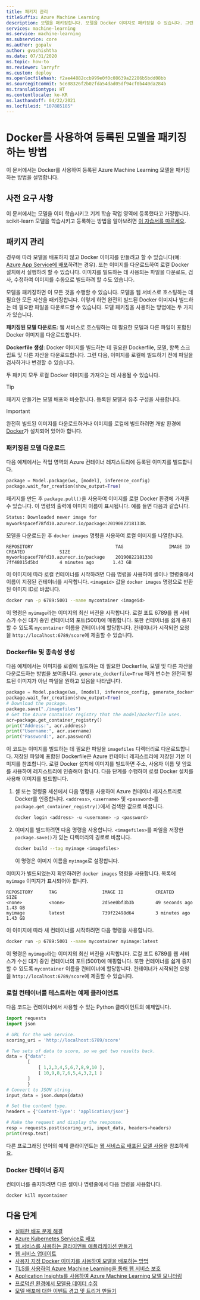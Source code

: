 ```yaml
---
title: 패키지 관리
titleSuffix: Azure Machine Learning
description: 모델을 패키징합니다. 모델을 Docker 이미지로 패키징할 수 있습니다. 그런 다음, 다운로드하거나 Dockerfile을 만들고 사용하여 이미지를 빌드할 수 있습니다.
services: machine-learning
ms.service: machine-learning
ms.subservice: core
ms.author: gopalv
author: gvashishtha
ms.date: 07/31/2020
ms.topic: how-to
ms.reviewer: larryfr
ms.custom: deploy
ms.openlocfilehash: f2ae44882ccb999e0f0c08639a22286b5bdd08bb
ms.sourcegitcommit: 5ce88326f2b02fda54dad05df94cf0b440da284b
ms.translationtype: HT
ms.contentlocale: ko-KR
ms.lasthandoff: 04/22/2021
ms.locfileid: "107885185"
---
```

# <a name="how-to-package-a-registered-model-with-docker"></a>Docker를 사용하여 등록된 모델을 패키징하는 방법

이 문서에서는 Docker를 사용하여 등록된 Azure Machine Learning 모델을 패키징하는 방법을 설명합니다.

## <a name="prerequisites"></a>사전 요구 사항

이 문서에서는 모델을 이미 학습시키고 기계 학습 작업 영역에 등록했다고 가정합니다. scikit-learn 모델을 학습시키고 등록하는 방법을 알아보려면 [이 자습서를 따르세요](how-to-train-scikit-learn.md).


## <a name="package-models"></a>패키지 관리

경우에 따라 모델을 배포하지 않고 Docker 이미지를 만들려고 할 수 있습니다(예: [Azure App Service에 배포](how-to-deploy-app-service.md)하려는 경우). 또는 이미지를 다운로드하여 로컬 Docker 설치에서 실행하려 할 수 있습니다. 이미지를 빌드하는 데 사용되는 파일을 다운로드, 검사, 수정하여 이미지를 수동으로 빌드하려 할 수도 있습니다.

모델을 패키징하면 이 모든 것을 수행할 수 있습니다. 모델을 웹 서비스로 호스팅하는 데 필요한 모든 자산을 패키징합니다. 이렇게 하면 완전히 빌드된 Docker 이미지나 빌드하는 데 필요한 파일을 다운로드할 수 있습니다. 모델 패키징을 사용하는 방법에는 두 가지가 있습니다.

**패키징된 모델 다운로드**: 웹 서비스로 호스팅하는 데 필요한 모델과 다른 파일이 포함된 Docker 이미지를 다운로드합니다.

**Dockerfile 생성**: Docker 이미지를 빌드하는 데 필요한 Dockerfile, 모델, 항목 스크립트 및 다른 자산을 다운로드합니다. 그런 다음, 이미지를 로컬에 빌드하기 전에 파일을 검사하거나 변경할 수 있습니다.

두 패키지 모두 로컬 Docker 이미지를 가져오는 데 사용될 수 있습니다.

> [!TIP]
> 패키지 만들기는 모델 배포와 비슷합니다. 등록된 모델과 유추 구성을 사용합니다.

> [!IMPORTANT]
> 완전히 빌드된 이미지를 다운로드하거나 이미지를 로컬에 빌드하려면 개발 환경에 [Docker](https://www.docker.com)가 설치되어 있어야 합니다.

### <a name="download-a-packaged-model"></a>패키징된 모델 다운로드

다음 예제에서는 작업 영역의 Azure 컨테이너 레지스트리에 등록된 이미지를 빌드합니다.

```python
package = Model.package(ws, [model], inference_config)
package.wait_for_creation(show_output=True)
```

패키지를 만든 후 `package.pull()`을 사용하여 이미지를 로컬 Docker 환경에 가져올 수 있습니다. 이 명령의 출력에 이미지 이름이 표시됩니다. 예를 들면 다음과 같습니다. 

`Status: Downloaded newer image for myworkspacef78fd10.azurecr.io/package:20190822181338`. 

모델을 다운로드한 후 `docker images` 명령을 사용하여 로컬 이미지를 나열합니다.

```text
REPOSITORY                               TAG                 IMAGE ID            CREATED             SIZE
myworkspacef78fd10.azurecr.io/package    20190822181338      7ff48015d5bd        4 minutes ago       1.43 GB
```

이 이미지에 따라 로컬 컨테이너를 시작하려면 다음 명령을 사용하여 셸이나 명령줄에서 이름이 지정된 컨테이너를 시작합니다. `<imageid>` 값을 `docker images` 명령으로 반환된 이미지 ID로 바꿉니다.

```bash
docker run -p 6789:5001 --name mycontainer <imageid>
```

이 명령은 `myimage`라는 이미지의 최신 버전을 시작합니다. 로컬 포트 6789를 웹 서비스가 수신 대기 중인 컨테이너의 포트(5001)에 매핑합니다. 또한 컨테이너를 쉽게 중지할 수 있도록 `mycontainer` 이름을 컨테이너에 할당합니다. 컨테이너가 시작되면 요청을 `http://localhost:6789/score`에 제출할 수 있습니다.

### <a name="generate-a-dockerfile-and-dependencies"></a>Dockerfile 및 종속성 생성

다음 예제에서는 이미지를 로컬에 빌드하는 데 필요한 Dockerfile, 모델 및 다른 자산을 다운로드하는 방법을 보여줍니다. `generate_dockerfile=True` 매개 변수는 완전히 빌드된 이미지가 아닌 파일을 원하고 있음을 나타냅니다.

```python
package = Model.package(ws, [model], inference_config, generate_dockerfile=True)
package.wait_for_creation(show_output=True)
# Download the package.
package.save("./imagefiles")
# Get the Azure container registry that the model/Dockerfile uses.
acr=package.get_container_registry()
print("Address:", acr.address)
print("Username:", acr.username)
print("Password:", acr.password)
```

이 코드는 이미지를 빌드하는 데 필요한 파일을 `imagefiles` 디렉터리로 다운로드합니다. 저장된 파일에 포함된 Dockerfile은 Azure 컨테이너 레지스트리에 저장된 기본 이미지를 참조합니다. 로컬 Docker 설치에 이미지를 빌드하면 주소, 사용자 이름 및 암호를 사용하여 레지스트리에 인증해야 합니다. 다음 단계를 수행하여 로컬 Docker 설치를 사용해 이미지를 빌드합니다.

1. 셸 또는 명령줄 세션에서 다음 명령을 사용하여 Azure 컨테이너 레지스트리로 Docker를 인증합니다. `<address>`, `<username>` 및 `<password>`를 `package.get_container_registry()`에서 검색한 값으로 바꿉니다.

    ```bash
    docker login <address> -u <username> -p <password>
    ```

2. 이미지를 빌드하려면 다음 명령을 사용합니다. `<imagefiles>`를 파일을 저장한 `package.save()`가 있는 디렉터리의 경로로 바꿉니다.

    ```bash
    docker build --tag myimage <imagefiles>
    ```

    이 명령은 이미지 이름을 `myimage`로 설정합니다.

이미지가 빌드되었는지 확인하려면 `docker images` 명령을 사용합니다. 목록에 `myimage` 이미지가 표시되어야 합니다.

```text
REPOSITORY      TAG                 IMAGE ID            CREATED             SIZE
<none>          <none>              2d5ee0bf3b3b        49 seconds ago      1.43 GB
myimage         latest              739f22498d64        3 minutes ago       1.43 GB
```

이 이미지에 따라 새 컨테이너를 시작하려면 다음 명령을 사용합니다.

```bash
docker run -p 6789:5001 --name mycontainer myimage:latest
```

이 명령은 `myimage`라는 이미지의 최신 버전을 시작합니다. 로컬 포트 6789를 웹 서비스가 수신 대기 중인 컨테이너의 포트(5001)에 매핑합니다. 또한 컨테이너를 쉽게 중지할 수 있도록 `mycontainer` 이름을 컨테이너에 할당합니다. 컨테이너가 시작되면 요청을 `http://localhost:6789/score`에 제출할 수 있습니다.

### <a name="example-client-to-test-the-local-container"></a>로컬 컨테이너를 테스트하는 예제 클라이언트

다음 코드는 컨테이너에서 사용할 수 있는 Python 클라이언트의 예제입니다.

```python
import requests
import json

# URL for the web service.
scoring_uri = 'http://localhost:6789/score'

# Two sets of data to score, so we get two results back.
data = {"data":
        [
            [ 1,2,3,4,5,6,7,8,9,10 ],
            [ 10,9,8,7,6,5,4,3,2,1 ]
        ]
        }
# Convert to JSON string.
input_data = json.dumps(data)

# Set the content type.
headers = {'Content-Type': 'application/json'}

# Make the request and display the response.
resp = requests.post(scoring_uri, input_data, headers=headers)
print(resp.text)
```

다른 프로그래밍 언어의 예제 클라이언트는 [웹 서비스로 배포된 모델 사용](how-to-consume-web-service.md)을 참조하세요.

### <a name="stop-the-docker-container"></a>Docker 컨테이너 중지

컨테이너를 중지하려면 다른 셸이나 명령줄에서 다음 명령을 사용합니다.

```bash
docker kill mycontainer
```

## <a name="next-steps"></a>다음 단계

* [실패한 배포 문제 해결](how-to-troubleshoot-deployment.md)
* [Azure Kubernetes Service로 배포](how-to-deploy-azure-kubernetes-service.md)
* [웹 서비스를 사용하는 클라이언트 애플리케이션 만들기](how-to-consume-web-service.md)
* [웹 서비스 업데이트](how-to-deploy-update-web-service.md)
* [사용자 지정 Docker 이미지를 사용하여 모델을 배포하는 방법](how-to-deploy-custom-docker-image.md)
* [TLS를 사용하여 Azure Machine Learning을 통해 웹 서비스 보호](how-to-secure-web-service.md)
* [Application Insights를 사용하여 Azure Machine Learning 모델 모니터링](how-to-enable-app-insights.md)
* [프로덕션 환경에서 모델용 데이터 수집](how-to-enable-data-collection.md)
* [모델 배포에 대한 이벤트 경고 및 트리거 만들기](how-to-use-event-grid.md)
